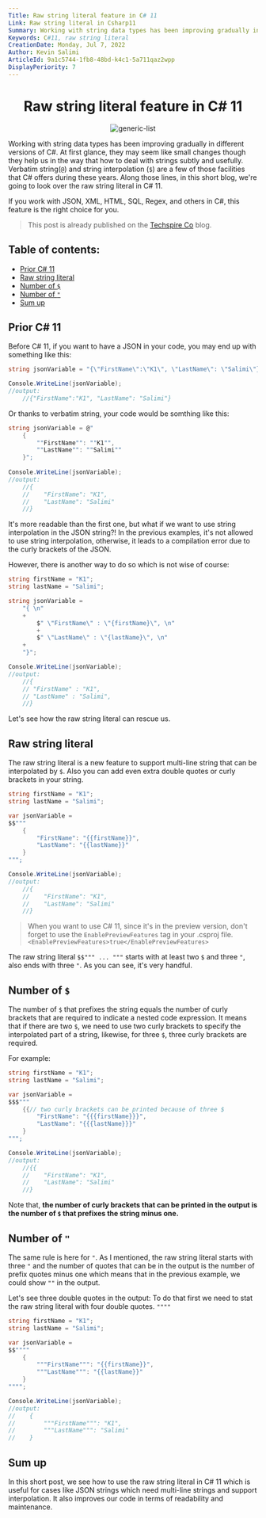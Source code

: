 ```yaml
---
Title: Raw string literal feature in C# 11
Link: Raw string literal in Csharp11
Summary: Working with string data types has been improving gradually in different versions of C#. At first glance, they may seem like small changes though they help us in the way that how to deal with strings subtly and usefully. Verbatim string(`@`) and string interpolation (`$`) are a few of those facilities that C# offers during these years. Along those lines, in this short blog, we're going to look over the raw string literal in C# 11.
Keywords: C#11, raw string literal
CreationDate: Monday, Jul 7, 2022
Author: Kevin Salimi
ArticleId: 9a1c5744-1fb8-48bd-k4c1-5a711qaz2wpp
DisplayPeriority: 7
---
```


<div align="center">

# Raw string literal feature in C# 11

</div>
<div align="center">

  ![generic-list](/data/Images/raw-string-literal.png)
  
</div>



Working with string data types has been improving gradually in different versions of C#. At first glance, they may seem like small changes though they help us in the way that how to deal with strings subtly and usefully. Verbatim string(`@`) and string interpolation (`$`) are a few of those facilities that C# offers during these years. Along those lines, in this short blog, we're going to look over the raw string literal in C# 11. 

If you work with JSON, XML, HTML, SQL, Regex, and others in C#, this feature is the right choice for you.

> This post is already published on the [Techspire Co](https://techspire.nl/raw-string-literal-feature-in-csharp11/) blog.
## Table of contents:

* [Prior C# 11](#prior-c-11)
* [Raw string literal](#raw-string-literal)
* [Number of `$`](#number-of)
* [Number of `"`](#number-of-1)
* [Sum up](#sum-up)

## Prior C# 11

Before C# 11, if you want to have a JSON in your code, you may end up with something like this:

```csharp
string jsonVariable = "{\"FirstName\":\"K1\", \"LastName\": \"Salimi\"}";

Console.WriteLine(jsonVariable);
//output:
	//{"FirstName":"K1", "LastName": "Salimi"}

``` 

Or thanks to verbatim string, your code would be somthing like this:

```csharp
string jsonVariable = @"
    {
        ""FirstName"": ""K1"", 
        ""LastName"": ""Salimi""
    }";
    
Console.WriteLine(jsonVariable);
//output:
    //{
    //    "FirstName": "K1",
    //    "LastName": "Salimi"
    //}
```
It's more readable than the first one, but what if we want to use string interpolation in the JSON string?! In the previous examples, it's not allowed to use string interpolation, otherwise, it leads to a compilation error due to the curly brackets of the JSON.

However, there is another way to do so which is not wise of course:

```csharp
string firstName = "K1";
string lastName = "Salimi";

string jsonVariable = 
    "{ \n"
    +
        $" \"FirstName\" : \"{firstName}\", \n"
        +
        $" \"LastName\" : \"{lastName}\", \n" 
    +
    "}";

Console.WriteLine(jsonVariable);
//output:
	//{ 
	// "FirstName" : "K1", 
	// "LastName" : "Salimi", 
	//}
```

Let's see how the raw string literal can rescue us.

## Raw string literal
The raw string literal is a new feature to support multi-line string that can be interpolated by `$`. Also you can add even extra double quotes or curly brackets in your string.

```csharp
string firstName = "K1";
string lastName = "Salimi";

var jsonVariable =
$$"""
    {
        "FirstName": "{{firstName}}",
        "LastName": "{{lastName}}"
    }
""";

Console.WriteLine(jsonVariable);
//output:
    //{
    //    "FirstName": "K1",
    //    "LastName": "Salimi"
    //}
```

> When you want to use C# 11, since it's in the preview version, don't forget to use the `EnablePreviewFeatures` tag in your .csproj file. 
> `<EnablePreviewFeatures>true</EnablePreviewFeatures>`

The raw string literal `$$""" ... """` starts with at least two `$` and three `"`, also ends with three `"`. As you can see, it's very handful.

## Number of `$`
The number of `$` that prefixes the string equals the number of curly brackets that are required to indicate a nested code expression. It means that if there are two `$`, we need to use two curly brackets to specify the interpolated part of a string, likewise, for three `$`, three curly brackets are required.

For example:

```csharp
string firstName = "K1";
string lastName = "Salimi";

var jsonVariable =
$$$"""
    {{// two curly brackets can be printed because of three $
        "FirstName": "{{{firstName}}}",
        "LastName": "{{{lastName}}}"
    }
""";

Console.WriteLine(jsonVariable);
//output:
    //{{
    //    "FirstName": "K1",
    //    "LastName": "Salimi"
    //}
```
Note that, **the number of curly brackets that can be printed in the output is the number of `$` that prefixes the string minus one.**

## Number of `"`
The same rule is here for `"`. As I mentioned, the raw string literal starts with three `"` and the number of quotes that can be in the output is the number of prefix quotes minus one which means that in the previous example, we could show `""` in the output.

Let's see three double quotes in the output:
To do that first we need to stat the raw string literal with four double quotes. `""""`

```csharp
string firstName = "K1";
string lastName = "Salimi";

var jsonVariable =
$$""""
    {
        """FirstName""": "{{firstName}}",
        """LastName""": "{{lastName}}"
    }
"""";

Console.WriteLine(jsonVariable);
//output:
//    {
//        """FirstName""": "K1",
//        """LastName""": "Salimi"
//    }
```

## Sum up
In this short post, we see how to use the raw string literal in C# 11 which is useful for cases like JSON strings which need multi-line strings and support interpolation. It also improves our code in terms of readability and maintenance.


